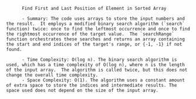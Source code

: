 
          Find First and Last Position of Element in Sorted Array

          - Summary: The code uses arrays to store the input numbers and the result.  It employs a modified binary search algorithm (`search` function) twice: once to find the leftmost occurrence and once to find the rightmost occurrence of the target value.  The `searchRange` function orchestrates these searches and returns an array containing the start and end indices of the target's range, or {-1, -1} if not found.

          - Time Complexity: O(log n). The binary search algorithm is used, which has a time complexity of O(log n), where n is the length of the input array.  The algorithm is called twice, but this does not change the overall time complexity.
          - Space Complexity: O(1). The algorithm uses a constant amount of extra space to store the indices and intermediate results. The space used does not depend on the size of the input array.
          